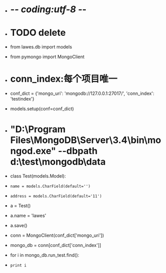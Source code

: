 * # -*- coding:utf-8 -*-

* # TODO delete

* from lawes.db import models
* from pymongo import MongoClient
* # conn_index:每个项目唯一
* conf_dict = {'mongo_uri': 'mongodb://127.0.0.1:27017/', 'conn_index': 'testindex'}
* models.setup(conf=conf_dict)
* # "D:\Program Files\MongoDB\Server\3.4\bin\mongod.exe" --dbpath d:\test\mongodb\data

* class Test(models.Model):

*     name = models.CharField(default='')
*     address = models.CharField(default='11')

* a = Test()
* a.name = 'lawes'
* a.save()

* conn = MongoClient(conf_dict['mongo_uri'])
* mongo_db = conn[conf_dict['conn_index']]
* for i in mongo_db.run_test.find():
*     print i
